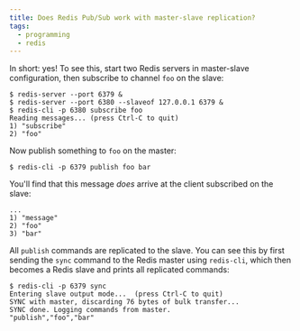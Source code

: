```yaml
---
title: Does Redis Pub/Sub work with master-slave replication?
tags:
  - programming
  - redis
---
```


In short: yes!
To see this,
start two Redis servers
in master-slave configuration,
then subscribe to channel `foo` on the slave:

```console
$ redis-server --port 6379 &
$ redis-server --port 6380 --slaveof 127.0.0.1 6379 &
$ redis-cli -p 6380 subscribe foo
Reading messages... (press Ctrl-C to quit)
1) "subscribe"
2) "foo"
```

Now publish something to `foo` on the master:

```console
$ redis-cli -p 6379 publish foo bar
```

You'll find that 
this message _does_ arrive 
at the client subscribed on the slave:

```console
...
1) "message"
2) "foo"
3) "bar"
```

All `publish` commands are replicated to the slave.
You can see this by 
first sending the `sync` command
to the Redis master
using `redis-cli`,
which then becomes a Redis slave
and prints all replicated commands:

```console
$ redis-cli -p 6379 sync
Entering slave output mode...  (press Ctrl-C to quit)
SYNC with master, discarding 76 bytes of bulk transfer...
SYNC done. Logging commands from master.
"publish","foo","bar"
```

